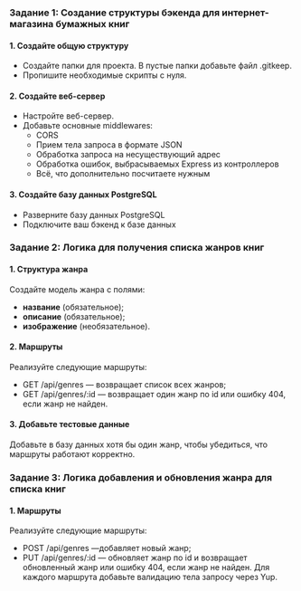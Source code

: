 ### Задание 1: Создание структуры бэкенда для интернет-магазина бумажных книг

#### 1. Создайте общую структуру

- Создайте папки для проекта. В пустые папки добавьте файл .gitkeep.
- Пропишите необходимые скрипты с нуля.

#### 2. Создайте веб-сервер

- Настройте веб-сервер.
- Добавьте основные middlewares:
  - CORS
  - Прием тела запроса в формате JSON
  - Обработка запроса на несуществующий адрес
  - Обработка ошибок, выбрасываемых Express из контроллеров
  - Всё, что дополнительно посчитаете нужным

#### 3. Создайте базу данных PostgreSQL

- Разверните базу данных PostgreSQL
- Подключите ваш бэкенд к базе данных

### Задание 2: Логика для получения списка жанров книг

#### 1. Структура жанра

Создайте модель жанра с полями:

- **название** (обязательное);
- **описание** (обязательное);
- **изображение** (необязательное).

#### 2. Маршруты

Реализуйте следующие маршруты:

- GET /api/genres — возвращает список всех жанров;
- GET /api/genres/:id — возвращает один жанр по id или ошибку 404, если жанр не найден.

#### 3. Добавьте тестовые данные

Добавьте в базу данных хотя бы один жанр, чтобы убедиться, что маршруты работают корректно.

### Задание 3: Логика добавления и обновления жанра для списка книг

#### 1. Маршруты

Реализуйте следующие маршруты:

- POST /api/genres —добавляет новый жанр;
- PUT /api/genres/:id — обновляет жанр по id и возвращает обновленный жанр или ошибку 404, если жанр не найден.
  Для каждого маршрута добавьте валидацию тела запросу через Yup.
